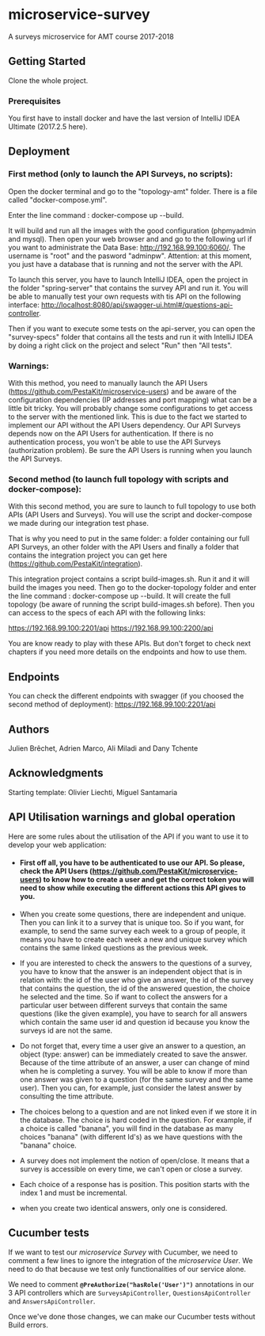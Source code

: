 

# microservice-survey

A surveys microservice for AMT course 2017-2018

## Getting Started

Clone the whole project.

### Prerequisites

You first have to install docker and have the last version of IntelliJ IDEA Ultimate (2017.2.5 here).


## Deployment

### First method (only to launch the API Surveys, no scripts):
Open the docker terminal and go to the "topology-amt" folder. There is a file called "docker-compose.yml". 

Enter the line command : docker-compose up --build.

It will build and run all the images with the good configuration (phpmyadmin and mysql).
Then open your web browser and and go to the following url if you want to administrate the Data Base: <http://192.168.99.100:6060/>. The username is "root" and the pasword "adminpw".
Attention: at this moment, you just have a database that is running and not the server with the API.

To launch this server, you have to launch IntelliJ IDEA, open the project in the folder "spring-server" that contains the survey API and run it.
You will be able to manually test your own requests with tis API on the following interface: <http://localhost:8080/api/swagger-ui.html#/questions-api-controller>.

Then if you want to execute some tests on the api-server, you can open the "survey-specs" folder that contains all the tests and run it with IntelliJ IDEA by doing a right click on the project and select "Run" then "All tests".

### Warnings:
With this method, you need to manually launch the API Users (<https://github.com/PestaKit/microservice-users>) and be aware of the configuration dependencies (IP addresses and port mapping) what can be a little bit tricky. You will probably change some configurations to get  access to the server with the mentioned link. This is due to the fact we started to implement our API without the API Users dependency. Our API Surveys depends now on the API Users for authentication. If there is no authentication process, you won't be able to use the API Surveys (authorization problem). Be sure the API Users is running when you launch the API Surveys.


### Second method (to launch full topology with scripts and docker-compose):
With this second method, you are sure to launch to full topology to use both APIs (API Users and Surveys). You will use the script and docker-compose we made during our integration test phase. 

That is why you need to put in the same folder: a folder containing our full API Surveys, an other folder with the API Users and finally a folder that contains the integration project you can get here (<https://github.com/PestaKit/integration>). 

This integration project contains a script build-images.sh. Run it and it will build the images you need. Then go to the docker-topology folder and enter the line command : docker-compose up --build. It will create the full topology (be aware of running the script build-images.sh before). Then you can access to the specs of each API with the following links:

<https://192.168.99.100:2201/api>
<https://192.168.99.100:2200/api>

You are know ready to play with these APIs. But don't forget to check next chapters if you need more details on the endpoints and how to use them.


## Endpoints

You can check the different endpoints with swagger (if you choosed the second method of deployment): <https://192.168.99.100:2201/api>

## Authors
Julien Brêchet, Adrien Marco, Ali Miladi and Dany Tchente


## Acknowledgments

Starting template: Olivier Liechti, Miguel Santamaria

## API Utilisation warnings and global operation
Here are some rules about the utilisation of the API if you want to use it to develop your web application:

- #### First off all, you have to be authenticated to use our API. So please, check the API Users (<https://github.com/PestaKit/microservice-users>) to know how to create a user and get the correct token you will need to show while executing the different actions this API gives to you.

- When you create some questions, there are independent and unique. Then you can link it to a survey that is unique too. So if you want, for example, to send the same survey each week to a group of people, it means you have to create each week a new and unique survey which contains the same linked questions as the previous week.

- If you are interested to check the answers to the questions of a survey, you have to know that the answer is an independent object that is in relation with: the id of the user who give an answer, the id of the survey that contains the question, the id of the answered question, the choice he selected and the time. So if want to collect the answers for a particular user between different surveys that contain the same questions (like the given example), you have to search for all answers which contain the same user id and question id because you know the surveys id are not the same.

- Do not forget that, every time a user give an answer to a question, an object (type: answer) can be immediately created to save the answer. Because of the time attribute of an answer,  a user can change of mind when he is completing a survey. You will be able to know if more than one answer was given to a question (for the same survey and the same user). Then you can, for example, just consider the latest answer by consulting the time attribute.

- The choices belong to a question and are not linked even if we store it in the database. The choice is hard coded in the question. For example, if a choice is called "banana", you will find in the database as many choices "banana" (with different Id's) as we have questions with the "banana" choice.

- A survey does not implement the notion of open/close. It means that a survey is accessible on every time, we can't open or close a survey.

- Each choice of a response has is position. This position starts with the index 1 and must be incremental.

- when you create two identical answers, only one is considered.


## Cucumber tests

If we want to test our *microservice Survey* with Cucumber, we need to comment a few lines to ignore the integration of the *microservice User*. We need to do that because we test only functionalities of our service alone.

We need to comment **`@PreAuthorize("hasRole('User')")`** annotations in our 3 API controllers which are `SurveysApiController`, `QuestionsApiController `and `AnswersApiController`.

Once we've done those changes, we can make our Cucumber tests without Build errors.


